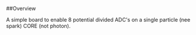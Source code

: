 ##Overview

A simple board to enable 8 potential divided ADC's on a single particle (nee spark) CORE (not photon).

